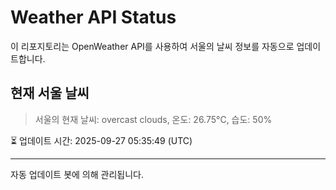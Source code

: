 
# Weather API Status

이 리포지토리는 OpenWeather API를 사용하여 서울의 날씨 정보를 자동으로 업데이트합니다.

## 현재 서울 날씨
> 서울의 현재 날씨: overcast clouds, 온도: 26.75°C, 습도: 50%

⏳ 업데이트 시간: 2025-09-27 05:35:49 (UTC)

---
자동 업데이트 봇에 의해 관리됩니다.
